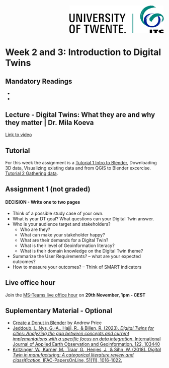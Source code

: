 <p style="text-align: right" ><img src="../../images/ut-itc-logo-rgb.png" width="300"></p>

# Week 2 and 3: Introduction to Digital Twins

## Mandatory Readings 

*
*


## Lecture - Digital Twins: What they are and why they matter | Dr. Mila Koeva

[Link to video](video)

## Tutorial 

For this week the assignment is a [Tutorial 1 Intro to Blender](../Assignment/Intro%20to%20blender.md), Downloading 3D data, Visualizing existing data and from QGIS to Blender excercise. [Tutorial 2 Gathering data](../Assignment/Assignment%20I.md).

## Assignment 1 (not graded)

#### DECISION - Write one to two pages

* 	Think of a possible study case of your own.
* 	What is your DT goal? What questions can your Digital Twin answer.
* 	Who is your audience target and stakeholders?
    * Who are they?
    * What can make your stakeholder happy?
    * What are their demands for a Digital Twin?
    * What is their level of Geoinformation literacy?
    * What is their domain knowledge on the Digital Twin theme?
* 	Summarize the User Requirements? – what are your expected outcomes? 
* 	How to measure your outcomes? – Think of SMART indicators


## Live office hour 

Join the [MS-Teams live office hour](https://teams.microsoft.com/l/meetup-join/19%3aLOGW63CI3_SKFd3BGZKHTMp3iGFXa64dHUsDIbpC0pg1%40thread.tacv2/1726814576878?context=%7b%22Tid%22%3a%22723246a1-c3f5-43c5-acdc-43adb404ac4d%22%2c%22Oid%22%3a%2280d1a586-55cf-4761-85f7-eb620a0bfbe5%22%7d) on **29th November, 1pm - CEST**


## Suplementary Material - Optional

* [Create a Donut in Blender](https://www.youtube.com/playlist?list=PLjEaoINr3zgEPv5y--4MKpciLaoQYZB1Z) by Andrew Price
* [Jeddoub, I., Nys, G.-A., Hajji, R., & Billen, R. (2023). _Digital Twins for cities: Analyzing the gap between concepts and current implementations with a specific focus on data integration_. International Journal of Applied Earth Observation and Geoinformation, 122, 103440](https://doi.org/10.1016/j.jag.2023.103440)
* [Kritzinger, W., Karner, M., Traar, G., Henjes, J., & Sihn, W. (2018). _Digital Twin in manufacturing: A categorical literature review and classification._ IFAC-PapersOnLine, 51(11), 1016-1022.](https://doi.org/10.1016/j.ifacol.2018.08.474)
